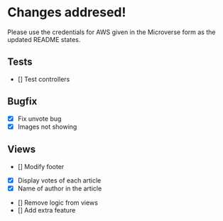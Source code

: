 # Changes addresed!

Please use the credentials for AWS given in the Microverse form as the updated README states.

## Tests

- [] Test controllers

## Bugfix

- [x] Fix unvote bug
- [x] Images not showing

## Views

- [] Modify footer
- [x] Display votes of each article
- [x] Name of author in the article
- [] Remove logic from views
- [] Add extra feature